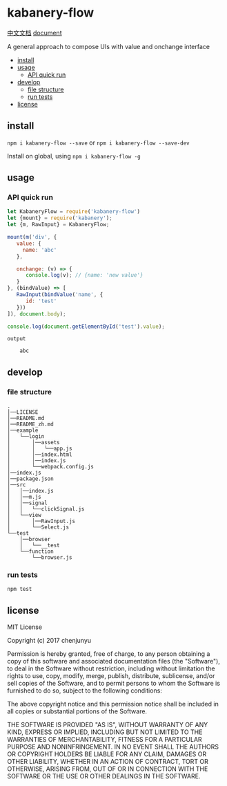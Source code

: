 # kabanery-flow

[中文文档](./README_zh.md)   [document](./README.md)

A general approach to compose UIs with value and onchange interface
- [install](#install)
- [usage](#usage)
  * [API quick run](#api-quick-run)
- [develop](#develop)
  * [file structure](#file-structure)
  * [run tests](#run-tests)
- [license](#license)

## install

`npm i kabanery-flow --save` or `npm i kabanery-flow --save-dev`

Install on global, using `npm i kabanery-flow -g`



## usage








### API quick run



```js
let KabaneryFlow = require('kabanery-flow')
let {mount} = require('kabanery');
let {m, RawInput} = KabaneryFlow;

mount(m('div', {
   value: {
     name: 'abc'
   },

   onchange: (v) => {
      console.log(v); // {name: 'new value'}
   }
}, (bindValue) => [
   RawInput(bindValue('name', {
      id: 'test'
   }))
]), document.body);

console.log(document.getElementById('test').value);
```

```
output

    abc

```


## develop

### file structure

```
.    
│──LICENSE    
│──README.md    
│──README_zh.md    
│──example    
│   └──login    
│       │──assets    
│       │   └──app.js    
│       │──index.html    
│       │──index.js    
│       └──webpack.config.js    
│──index.js    
│──package.json    
│──src    
│   │──index.js    
│   │──m.js    
│   │──signal    
│   │   └──clickSignal.js    
│   └──view    
│       │──RawInput.js    
│       └──Select.js    
└──test    
    │──browser    
    │   └──__test    
    └──function    
        └──browser.js     
```


### run tests

`npm test`

## license

MIT License

Copyright (c) 2017 chenjunyu

Permission is hereby granted, free of charge, to any person obtaining a copy
of this software and associated documentation files (the "Software"), to deal
in the Software without restriction, including without limitation the rights
to use, copy, modify, merge, publish, distribute, sublicense, and/or sell
copies of the Software, and to permit persons to whom the Software is
furnished to do so, subject to the following conditions:

The above copyright notice and this permission notice shall be included in all
copies or substantial portions of the Software.

THE SOFTWARE IS PROVIDED "AS IS", WITHOUT WARRANTY OF ANY KIND, EXPRESS OR
IMPLIED, INCLUDING BUT NOT LIMITED TO THE WARRANTIES OF MERCHANTABILITY,
FITNESS FOR A PARTICULAR PURPOSE AND NONINFRINGEMENT. IN NO EVENT SHALL THE
AUTHORS OR COPYRIGHT HOLDERS BE LIABLE FOR ANY CLAIM, DAMAGES OR OTHER
LIABILITY, WHETHER IN AN ACTION OF CONTRACT, TORT OR OTHERWISE, ARISING FROM,
OUT OF OR IN CONNECTION WITH THE SOFTWARE OR THE USE OR OTHER DEALINGS IN THE
SOFTWARE.
